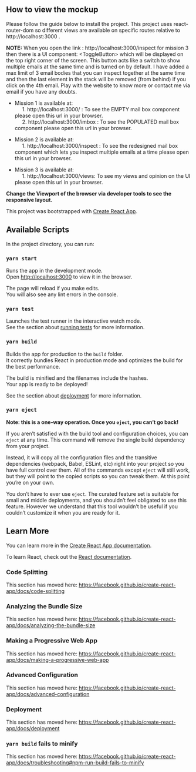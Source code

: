 ## How to view the mockup

Please follow the guide below to install the project. This project uses react-router-dom so different views are available on 
specific routes relative to http://localhost:3000 .

**NOTE:** When you open the link : http://localhost:3000/inspect for mission 3 then there is a UI component: \<ToggleButton\> which will be displayed on the top right corner of the screen. This button acts like a switch to show multiple emails at the same time and is turned on by default. I have added a max limit of 3 email bodies that you can inspect together at the same time and then the last element in the stack will be removed (from behind) if you click on the 4th email. Play with the website to know more or contact me via email if you have any doubts.

- Mission 1 is available at: <br/>
&nbsp;&nbsp;&nbsp;&nbsp; 1. http://localhost:3000/ :  To see the EMPTY mail box component please open this url in your browser. <br />
&nbsp;&nbsp;&nbsp;&nbsp; 2. http://localhost:3000/imbox : To see the POPULATED mail box component please open this url in your browser. <br />

- Mission 2 is available at: <br/>
&nbsp;&nbsp;&nbsp;&nbsp; 1. http://localhost:3000/inspect :  To see the redesigned mail box component which lets you inspect multiple  emails at a time please open this url in your browser.

- Mission 3 is available at: <br/>
&nbsp;&nbsp;&nbsp;&nbsp; 1. http://localhost:3000/views: To see my views and opinion on the UI please open this url in your browser.<br/>

**Change the Viewport of the browser via developer tools to see the responsive layout.**


This project was bootstrapped with [Create React App](https://github.com/facebook/create-react-app).

## Available Scripts

In the project directory, you can run:

### `yarn start`

Runs the app in the development mode.<br />
Open [http://localhost:3000](http://localhost:3000) to view it in the browser.

The page will reload if you make edits.<br />
You will also see any lint errors in the console.

### `yarn test`

Launches the test runner in the interactive watch mode.<br />
See the section about [running tests](https://facebook.github.io/create-react-app/docs/running-tests) for more information.

### `yarn build`

Builds the app for production to the `build` folder.<br />
It correctly bundles React in production mode and optimizes the build for the best performance.

The build is minified and the filenames include the hashes.<br />
Your app is ready to be deployed!

See the section about [deployment](https://facebook.github.io/create-react-app/docs/deployment) for more information.

### `yarn eject`

**Note: this is a one-way operation. Once you `eject`, you can’t go back!**

If you aren’t satisfied with the build tool and configuration choices, you can `eject` at any time. This command will remove the single build dependency from your project.

Instead, it will copy all the configuration files and the transitive dependencies (webpack, Babel, ESLint, etc) right into your project so you have full control over them. All of the commands except `eject` will still work, but they will point to the copied scripts so you can tweak them. At this point you’re on your own.

You don’t have to ever use `eject`. The curated feature set is suitable for small and middle deployments, and you shouldn’t feel obligated to use this feature. However we understand that this tool wouldn’t be useful if you couldn’t customize it when you are ready for it.

## Learn More

You can learn more in the [Create React App documentation](https://facebook.github.io/create-react-app/docs/getting-started).

To learn React, check out the [React documentation](https://reactjs.org/).

### Code Splitting

This section has moved here: https://facebook.github.io/create-react-app/docs/code-splitting

### Analyzing the Bundle Size

This section has moved here: https://facebook.github.io/create-react-app/docs/analyzing-the-bundle-size

### Making a Progressive Web App

This section has moved here: https://facebook.github.io/create-react-app/docs/making-a-progressive-web-app

### Advanced Configuration

This section has moved here: https://facebook.github.io/create-react-app/docs/advanced-configuration

### Deployment

This section has moved here: https://facebook.github.io/create-react-app/docs/deployment

### `yarn build` fails to minify

This section has moved here: https://facebook.github.io/create-react-app/docs/troubleshooting#npm-run-build-fails-to-minify

